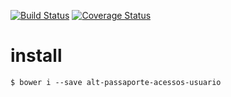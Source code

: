 [![Build Status](https://secure.travis-ci.org/dsn-nimbus/alt-passaporte-acessos-usuario.png?branch=master)](https://travis-ci.org/dsn-nimbus/alt-passaporte-acessos-usuario)
[![Coverage Status](https://coveralls.io/repos/dsn-nimbus/alt-passaporte-acessos-usuario/badge.svg?branch=master&service=github)](https://coveralls.io/r/dsn-nimbus/alt-passaporte-acessos-usuario/?branch=master)

# install

```shell
$ bower i --save alt-passaporte-acessos-usuario
```
